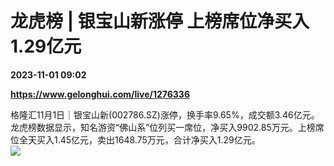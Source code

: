 # 龙虎榜 | 银宝山新涨停 上榜席位净买入1.29亿元

**2023-11-01 09:02**

**https://www.gelonghui.com/live/1276336**

格隆汇11月1日｜银宝山新(002786.SZ)涨停，换手率9.65%，成交额3.46亿元。龙虎榜数据显示，知名游资“佛山系”位列买一席位，净买入9902.85万元。上榜席位全天买入1.45亿元，卖出1648.75万元，合计净买入1.29亿元。  
![](https://img5.gelonghui.com/live/f49b6-38a5b3a5-15bc-44cc-8e91-1d204adc3ac6.jpg)